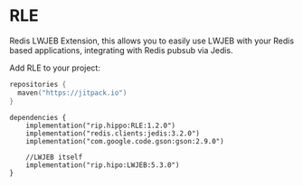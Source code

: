 # RLE
Redis LWJEB Extension, this allows you to easily use LWJEB with your Redis based applications, integrating with Redis pubsub via Jedis.

Add RLE to your project:

```kotlin
repositories {
  maven("https://jitpack.io")
}
```

```
dependencies {
    implementation("rip.hippo:RLE:1.2.0")
    implementation("redis.clients:jedis:3.2.0")
    implementation("com.google.code.gson:gson:2.9.0")

    //LWJEB itself
    implementation("rip.hipo:LWJEB:5.3.0")
}
```


